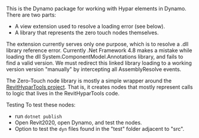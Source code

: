 This is the Dynamo package for working with Hypar elements in Dynamo.  
There are two parts:
- A view extension used to resolve a loading error (see below).
- A library that represents the zero touch nodes themselves.

The extension currently serves only one purpose, which is to resolve a .dll library reference error.  Currently .Net Framework 4.8 makes a mistake while loading the dll System.ComponentModel.Annotations library, and fails to find a valid version.  We must redirect this linked library loading to a working version version "manually" by intercepting all AssemblyResolve events.

The Zero-Touch node library is mostly a simple wrapper around the [RevitHyparTools project](https://github.com/hypar-io/Elements/tree/master/src/Revit/RevitHyparTools). That is, it creates nodes that mostly represent calls to logic that lives in the RevitHyparTools code.

Testing
To test these nodes:
- run `dotnet publish`
- Open Revit2020, open Dynamo, and test the nodes.  
- Option to test the `dyn` files found in the "test" folder adjacent to "src".